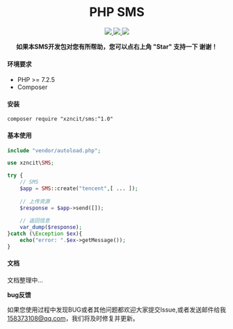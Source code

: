 <h1 align="center">PHP SMS</h1> 
<p align="center">
    <a href="http://www.a3-mall.com">
        <img src="https://img.shields.io/badge/Website-A3Mall-important.svg" />
    </a>
<a href="http://www.a3-mall.com">
        <img src="https://img.shields.io/badge/Licence-GPL3.0-green.svg" />
    </a>
    <a href="http://www.a3-mall.com">
        <img src="https://img.shields.io/badge/Edition-v1.2-blue.svg" />
    </a>
</p>
<p align="center">    
    <b>如果本SMS开发包对您有所帮助，您可以点右上角 "Star" 支持一下 谢谢！</b>
</p>

#### 环境要求
- PHP >= 7.2.5
- Composer

#### 安装
```
composer require "xzncit/sms:^1.0"
```

#### 基本使用
```php
include "vendor/autoload.php";

use xzncit\SMS;

try {
    // SMS
    $app = SMS::create("tencent",[ ... ]);
    
    // 上传资源
    $response = $app->send([]);
    
    // 返回信息
    var_dump($response);
}catch (\Exception $ex){
    echo("error: ".$ex->getMessage());
}

```

#### 文档
文档整理中...

 **bug反馈**

如果您使用过程中发现BUG或者其他问题都欢迎大家提交Issue,或者发送邮件给我 158373108@qq.com，我们将及时修复并更新。
